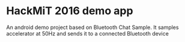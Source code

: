 # HackMiT 2016 demo app
An android demo project based on Bluetooth Chat Sample. It samples accelerator at 50Hz and sends it to a connected Bluetooth device


